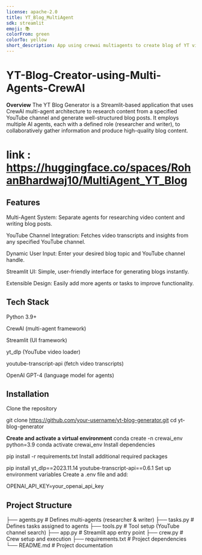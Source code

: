 ```yaml
---
license: apache-2.0
title: YT_Blog_MultiAgent
sdk: streamlit
emoji: 📚
colorFrom: green
colorTo: yellow
short_description: App using crewai multiagents to create blog of YT vid
---
```

# YT-Blog-Creator-using-Multi-Agents-CrewAI
**Overview**
The YT Blog Generator is a Streamlit-based application that uses CrewAI multi-agent architecture to research content from a specified YouTube channel and generate well-structured blog posts.
It employs multiple AI agents, each with a defined role (researcher and writer), to collaboratively gather information and produce high-quality blog content. 
# link : https://huggingface.co/spaces/RohanBhardwaj10/MultiAgent_YT_Blog

## Features
Multi-Agent System: Separate agents for researching video content and writing blog posts.

YouTube Channel Integration: Fetches video transcripts and insights from any specified YouTube channel.

Dynamic User Input: Enter your desired blog topic and YouTube channel handle.

Streamlit UI: Simple, user-friendly interface for generating blogs instantly.

Extensible Design: Easily add more agents or tasks to improve functionality.

## Tech Stack
Python 3.9+

CrewAI (multi-agent framework)

Streamlit (UI framework)

yt_dlp (YouTube video loader)

youtube-transcript-api (fetch video transcripts)

OpenAI GPT-4 (language model for agents)

## Installation
Clone the repository


git clone https://github.com/your-username/yt-blog-generator.git
cd yt-blog-generator

**Create and activate a virtual environment**
conda create -n crewai_env python=3.9
conda activate crewai_env
Install dependencies

pip install -r requirements.txt
Install additional required packages


pip install yt_dlp==2023.11.14 youtube-transcript-api==0.6.1
Set up environment variables
Create a .env file and add:

OPENAI_API_KEY=your_openai_api_key

## Project Structure


├── agents.py          # Defines multi-agents (researcher & writer)
├── tasks.py           # Defines tasks assigned to agents
├── tools.py           # Tool setup (YouTube channel search)
├── app.py             # Streamlit app entry point
├── crew.py            # Crew setup and execution
├── requirements.txt    # Project dependencies
└── README.md          # Project documentation
